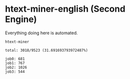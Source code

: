 # htext-miner-english (Second Engine)

Everything doing here is automated.

```
htext-miner

total: 3018/9523 (31.691693793972487%)

job0: 681
job1: 767
job2: 1026
job3: 544
```